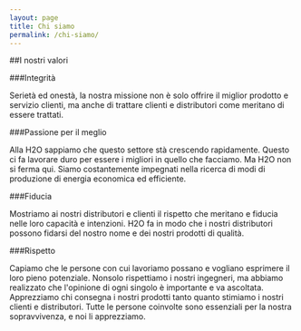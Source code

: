 ```yaml
---
layout: page
title: Chi siamo
permalink: /chi-siamo/
---
```


##I nostri valori

###Integrità

Serietà ed onestà, la nostra missione non è solo offrire il miglior prodotto e servizio clienti, ma anche di trattare clienti e distributori come meritano di essere trattati.

###Passione per il meglio

Alla H2O sappiamo che questo settore stà crescendo rapidamente. Questo ci fa lavorare duro per essere i migliori in quello che facciamo. Ma H2O non si ferma qui. Siamo costantemente impegnati nella ricerca di modi di produzione di energia economica ed efficiente.

###Fiducia

Mostriamo ai nostri distributori e clienti il rispetto che meritano e fiducia nelle loro capacità e intenzioni. H2O fa in modo che i nostri distributori possono fidarsi del nostro nome e dei nostri prodotti di qualità.

###Rispetto

Capiamo che le persone con cui lavoriamo possano e vogliano esprimere il loro pieno potenziale. Nonsolo rispettiamo i nostri ingegneri, ma abbiamo realizzato che l'opinione di ogni singolo è importante e va ascoltata. Apprezziamo chi consegna i nostri prodotti tanto quanto stimiamo i nostri clienti e distributori. Tutte le persone coinvolte sono essenziali per la nostra sopravvivenza, e noi li apprezziamo.